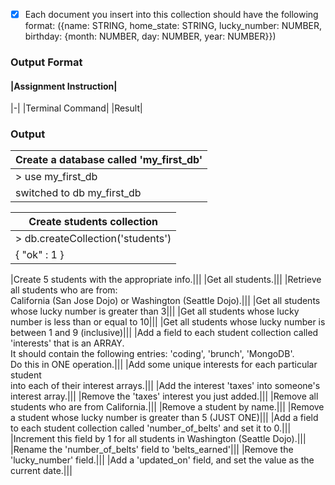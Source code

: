 
- [x] Each document you insert into this collection should have the following format: ({name: STRING, home_state: STRING, lucky_number: NUMBER, birthday: {month: NUMBER, day: NUMBER, year: NUMBER}})

### Output Format
#### |Assignment Instruction|
|-|
|Terminal Command|
|Result|
### Output
|Create a database called 'my_first_db'|
|-|
|> use my_first_db|
|switched to db my_first_db|

|Create students collection|
|-|
|> db.createCollection('students')|
|{ "ok" : 1 }|

|Create 5 students with the appropriate info.|||
|Get all students.|||
|Retrieve all students who are from:<br/> California (San Jose Dojo) or Washington (Seattle Dojo).|||
|Get all students whose lucky number is greater than 3|||
|Get all students whose lucky number is less than or equal to 10|||
|Get all students whose lucky number is between 1 and 9 (inclusive)|||
|Add a field to each student collection called 'interests' that is an ARRAY. <br/>It should contain the following entries: 'coding', 'brunch', 'MongoDB'. <br/>Do this in ONE operation.|||
|Add some unique interests for each particular student <br/>into each of their interest arrays.|||
|Add the interest 'taxes' into someone's interest array.|||
|Remove the 'taxes' interest you just added.|||
|Remove all students who are from California.|||
|Remove a student by name.|||
|Remove a student whose lucky number is greater than 5 (JUST ONE)|||
|Add a field to each student collection called 'number_of_belts' and set it to 0.|||
|Increment this field by 1 for all students in Washington (Seattle Dojo).|||
|Rename the 'number_of_belts' field to 'belts_earned'|||
|Remove the 'lucky_number' field.|||
|Add a 'updated_on' field, and set the value as the current date.|||